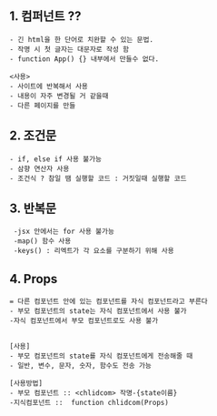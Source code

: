 ## 1. 컴퍼넌트 ??

    - 긴 html을 한 단어로 치완할 수 있는 문법.
    - 작명 시 첫 글자는 대문자로 작성 함
    - function App() {} 내부에서 만들수 없다.

    <사용>
    - 사이트에 반복해서 사용
    - 내용이 자주 변경될 거 같을때
    - 다른 페이지를 만들

## 2. 조건문
    - if, else if 사용 불가능
    - 삼향 연산자 사용
    - 조건식 ? 참일 땜 실행할 코드 : 거짓일때 실행할 코드

## 3. 반복문
     -jsx 안에서는 for 사용 불가능
     -map() 함수 사용
     -keys() : 리엑트가 각 요소를 구분하기 위해 사용

## 4. Props
    = 다른 컴포넌트 안에 있는 컴포넌트를 자식 컴포넌트라고 부른다
    - 부모 컴포넌트의 state는 자식 컴포넌트에서 사용 불가
    -자식 컴포넌트에서 부모 컴포넌트로도 사용 불가
    

    [사용]
    - 부모 컴포넌트의 state를 자식 컴포넌트에게 전송해줄 때
    - 일반, 변수, 문자, 숫자, 함수도 전송 가능

    [사용방법]
    - 부모 컴포넌트 :: <chlidcom> 작명-{state이름}
    -지식컴포넌트 ::  function chlidcom(Props)